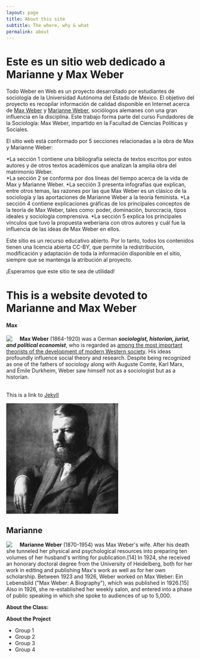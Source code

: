 ```yaml
---
layout: page
title: About this site
subtitle: The where, why & what
permalink: about
---
```


# Este es un sitio web dedicado a Marianne y Max Weber

Todo Weber en Web es un proyecto desarrollado por estudiantes de sociología de la Universidad Autónoma del Estado de México. El objetivo del proyecto es recopilar información de calidad disponible en Internet acerca de [Max Weber](https://es.wikipedia.org/wiki/Max_Weber) y [Marianne Weber](https://es.wikipedia.org/wiki/Marianne_Weber), sociólogos alemanes con una gran influencia en la disciplina. Este trabajo forma parte del curso Fundadores de la Sociología: Max Weber, impartido en la Facultad de Ciencias Políticas y Sociales.  

El sitio web está conformado por 5 secciones relacionadas a la obra de Max y Marianne Weber: 

*La sección 1 contiene una bibliografía selecta de textos escritos por estos autores y de otros textos académicos que analizan la amplia obra del matrimonio Weber.  
*La sección 2 se conforma por dos líneas del tiempo acerca de la vida de Max y Marianne Weber. 
*La sección 3 presenta infografías que explican, entre otros temas, las razones por las que Max Weber es un clásico de la sociología y las aportaciones de Marianne Weber a la teoría feminista. 
*La sección 4 contiene explicaciones gráficas de los principales conceptos de la teoría de Max Weber, tales como: poder, dominación, burocracia, tipos ideales y sociología comprensiva. 
*La sección 5 explica los principales vínculos que tuvo la propuesta weberiana con otros autores y cuál fue la influencia de las ideas de Max Weber en ellos. 

Este sitio es un recurso educativo abierto. Por lo tanto, todos los contenidos tienen una licencia abierta CC-BY, que permite la redistribución, modificación y adaptación de toda la información disponible en el sitio, siempre que se mantenga la atribución al proyecto. 

¡Esperamos que este sitio te sea de utilidad! 





# This is a website devoted to Marianne and Max Weber

#### Max

<img src="{{ site.baseurl }}/assets/img/max-square.jpg" style="float: left; padding-right: 20px;"> **Max Weber** (1864-1920) was a German ***sociologist, historian, jurist, and political economist***, who is regarded as [among the most important theorists of the development of modern Western society](https://en.wikipedia.org/wiki/Max_Weber). His ideas profoundly influence social theory and research. Despite being recognized as one of the fathers of sociology along with Auguste Comte, Karl Marx, and Émile Durkheim, Weber saw himself not as a sociologist but as a historian.  
<br/>

This is a link to [Jekyll](https://jekyllrb.com/)

[![here is an image of max](./assets/img/max-square.jpg)](https://en.wikipedia.org/wiki/Max_Weber)


## Marianne

<img src="{{ site.baseurl }}/assets/img/marianne-square.jpg" style="float: left; padding-right: 20px;"> **Marianne Weber** (1870-1954) was Max Weber's wife. After his death she tunneled her physical and psychological resources into preparing ten volumes of her husband's writing for publication.[14] In 1924, she received an honorary doctoral degree from the University of Heidelberg, both for her work in editing and publishing Max's work as well as for her own scholarship. Between 1923 and 1926, Weber worked on Max Weber: Ein Lebensbild ("Max Weber: A Biography"), which was published in 1926.[15] Also in 1926, she re-established her weekly salon, and entered into a phase of public speaking in which she spoke to audiences of up to 5,000.


**About the Class:**

**About the Project**

* Group 1
* Group 2
* Group 3
* Group 4
